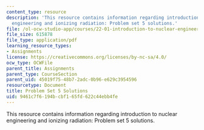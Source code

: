 ```yaml
---
content_type: resource
description: 'This resource contains information regarding introduction to nuclear
  engineering and ionizing radiation: Problem set 5 solutions.'
file: /ol-ocw-studio-app/courses/22-01-introduction-to-nuclear-engineering-and-ionizing-radiation-fall-2016/9461c7f6194bcbf165fd622c44ebb4fe_MIT22_01F16_ProblemSet5Sol.pdf
file_size: 615878
file_type: application/pdf
learning_resource_types:
- Assignments
license: https://creativecommons.org/licenses/by-nc-sa/4.0/
ocw_type: OCWFile
parent_title: Assignments
parent_type: CourseSection
parent_uid: 45019f75-48b7-2adc-0b96-e629c3954596
resourcetype: Document
title: Problem Set 5 Solutions
uid: 9461c7f6-194b-cbf1-65fd-622c44ebb4fe
---
```

This resource contains information regarding introduction to nuclear engineering and ionizing radiation: Problem set 5 solutions.
